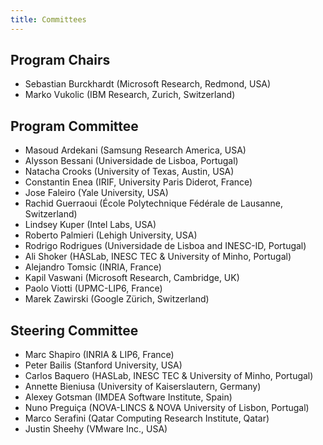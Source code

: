 ```yaml
---
title: Committees
---
```


## Program Chairs

 * Sebastian Burckhardt (Microsoft Research, Redmond, USA)
 * Marko Vukolic (IBM Research, Zurich, Switzerland)

## Program Committee

 * Masoud Ardekani (Samsung Research America, USA)
 * Alysson Bessani (Universidade de Lisboa, Portugal)
 * Natacha Crooks	(University of Texas, Austin, USA)
 * Constantin Enea (IRIF, University Paris Diderot, France)
 * Jose Faleiro	(Yale University, USA)	 
 * Rachid Guerraoui (École Polytechnique Fédérale de Lausanne, Switzerland)
 * Lindsey Kuper (Intel Labs, USA)	 
 * Roberto Palmieri (Lehigh University, USA) 
 * Rodrigo Rodrigues (Universidade de Lisboa and INESC-ID, Portugal)
 * Ali Shoker	(HASLab, INESC TEC & University of Minho, Portugal)
 * Alejandro Tomsic (INRIA, France)
 * Kapil Vaswani (Microsoft Research, Cambridge, UK) 
 * Paolo Viotti	(UPMC-LIP6, France)	
 * Marek Zawirski (Google Zürich, Switzerland)

## Steering Committee

 * Marc Shapiro (INRIA & LIP6, France)
 * Peter Bailis (Stanford University, USA)
 * Carlos Baquero (HASLab, INESC TEC & University of Minho, Portugal)
 * Annette Bieniusa (University of Kaiserslautern, Germany)
 * Alexey Gotsman (IMDEA Software Institute, Spain)
 * Nuno Preguiça (NOVA-LINCS & NOVA University of Lisbon, Portugal)
 * Marco Serafini (Qatar Computing Research Institute, Qatar)
 * Justin Sheehy (VMware Inc., USA)
 